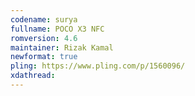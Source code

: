 ```yaml
---
codename: surya
fullname: POCO X3 NFC
romversion: 4.6
maintainer: Rizak Kamal
newformat: true
pling: https://www.pling.com/p/1560096/
xdathread:
---
```

